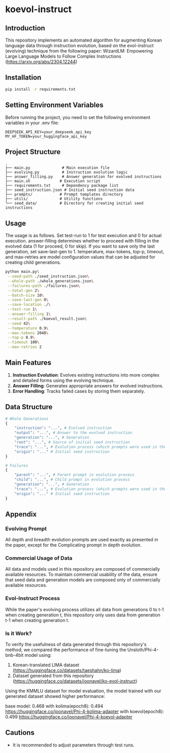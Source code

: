 # koevol-instruct

## Introduction
This repository implements an automated algorithm for augmenting Korean language data through instruction evolution, based on the evol-instruct (evolving) technique from the following paper:
WizardLM: Empowering Large Language Models to Follow Complex Instructions
(https://arxiv.org/abs/2304.12244)

## Installation
```bash
pip install -r requirements.txt
```

## Setting Environment Variables
Before running the project, you need to set the following environment variables in your .env file:
```
DEEPSEEK_API_KEY=your_deepseek_api_key
MY_HF_TOKEN=your_huggingface_api_key
```

## Project Structure
```
.
├── main.py              # Main execution file
├── evolving.py          # Instruction evolution logic
├── answer_filling.py    # Answer generation for evolved instructions
├── main.sh             # Execution script
├── requirements.txt     # Dependency package list
├── seed_instruction.json # Initial seed instruction data
├── prompts/            # Prompt templates directory
├── utils/              # Utility functions
└── seed_data/          # Directory for creating initial seed instructions
```

## Usage
The usage is as follows. Set test-run to 1 for test execution and 0 for actual execution.
answer-filling determines whether to proceed with filling in the evolved data (1 for proceed, 0 for skip).
If you want to save only the last generation, set save-last-gen to 1.
temperature, max-tokens, top-p, timeout, and max-retries are model configuration values that can be adjusted for creating child generations.
```bash
python main.py\
 --seed-path ./seed_instruction.json\
 --whole-path ./whole_generations.json\
 --failures-path ./failures.json\
 --total-gen 2\
 --batch-size 10\
 --save-last-gen 0\
 --save-location ./\
 --test-run 1\
 --answer-filling 1\
 --result-path ./koevol_result.json\
 --seed 42\
 --temperature 0.9\
 --max-tokens 2048\
 --top-p 0.9\
 --timeout 100\
 --max-retries 2
```

## Main Features
1. **Instruction Evolution**: Evolves existing instructions into more complex and detailed forms using the evolving technique.
2. **Answer Filling**: Generates appropriate answers for evolved instructions.
3. **Error Handling**: Tracks failed cases by storing them separately.

## Data Structure
```python
# Whole Generations
{
    "instruction": "...", # Evolved instruction
    "output": "...", # Answer to the evolved instruction
    "generation": "...", # Generation
    "root": "...", # Source of initial seed instruction
    "trace": "...", # Evolution process (which prompts were used in the evolving process)
    "origin": "..." # Initial seed instruction
}
```
```python
# Failures
{
    "parent": "...", # Parent prompt in evolution process
    "child": "...", # Child prompt in evolution process
    "generation": "...", # Generation
    "trace": "...", # Evolution process (which prompts were used in the evolving process)
    "origin": "..." # Initial seed instruction
}
```

## Appendix

### Evolving Prompt
All depth and breadth evolution prompts are used exactly as presented in the paper, except for the Complicating prompt in depth evolution.

### Commercial Usage of Data
All data and models used in this repository are composed of commercially available resources.
To maintain commercial usability of the data, ensure that seed data and generation models are composed only of commercially available resources.

### Evol-Instruct Process
While the paper's evolving process utilizes all data from generations 0 to t-1 when creating generation t, this repository only uses data from generation t-1 when creating generation t.

### Is it Work?
To verify the usefulness of data generated through this repository's method, we compared the performance of fine-tuning the Unsloth/Phi-4-bnb-4bit model using:
1. Korean-translated LIMA dataset (https://huggingface.co/datasets/taeshahn/ko-lima)
2. Dataset generated from this repository (https://huggingface.co/datasets/joonavel/ko-evol-instruct)

Using the KMMLU dataset for model evaluation, the model trained with our generated dataset showed higher performance:

base model: 0.468
with kolima(epoch8): 0.494 https://huggingface.co/joonavel/Phi-4-kolima-adapter
with koevol(epoch8): 0.499 https://huggingface.co/joonavel/Phi-4-koevol-adapter

## Cautions
- It is recommended to adjust parameters through test runs. 